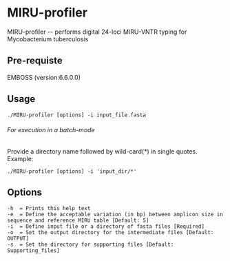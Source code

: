 # MIRU-profiler

MIRU-profiler -- performs digital 24-loci MIRU-VNTR typing for Mycobacterium tuberculosis

## Pre-requiste

EMBOSS (version:6.6.0.0)

## Usage
```
./MIRU-profiler [options] -i input_file.fasta
```
###### For execution in a batch-mode
Provide a directory name followed by wild-card(*) in single quotes. Example:
```
./MIRU-profiler [options] -i 'input_dir/*'
```
## Options
```
-h  = Prints this help text
-e  = Define the acceptable variation (in bp) between amplicon size in sequence and reference MIRU table [Default: 5]
-i  = Define input file or a directory of fasta files [Required]
-o  = Set the output directory for the intermediate files [Default: OUTPUT]
-s  = Set the directory for supporting files [Default: Supporting_files]
```

